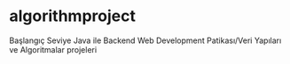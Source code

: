 # algorithmproject
Başlangıç Seviye Java ile Backend Web Development Patikası/Veri Yapıları ve Algoritmalar projeleri
